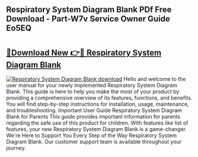 ## Respiratory System Diagram Blank PDf Free Download - Part-W7v Service Owner Guide Eo5EQ

# <h2><a href="http://dfncec.blite.top/?on=Respiratory+System+Diagram+Blank">🔗Download New 👉🔴 Respiratory System Diagram Blank</a></h2>

[![Respiratory System Diagram Blank download](https://i.imgur.com/lujVjoI.png)](http://dfncec.blite.top/?on=Respiratory+System+Diagram+Blank)
Hello and welcome to the user manual for your newly implemented Respiratory System Diagram Blank. This guide is here to help you make the most of your product by providing a comprehensive overview of its features, functions, and benefits. You will find step-by-step instructions for installation, usage, maintenance, and troubleshooting. Important User Guide Respiratory System Diagram Blank for Parents This guide provides important information for parents regarding the safe use of this product for children. With features like list of features, your new Respiratory System Diagram Blank is a game-changer. We're Here to Support You Every Step of the Way Respiratory System Diagram Blank. Our customer support team is available throughout your journey.

